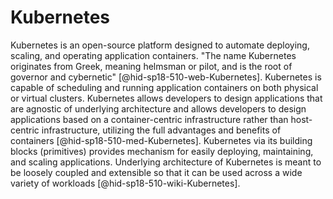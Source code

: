 Kubernetes
==========

Kubernetes is an open-source platform designed to automate deploying,
scaling, and operating application containers. "The name Kubernetes
originates from Greek, meaning helmsman or pilot, and is the root of
governor and cybernetic" [@hid-sp18-510-web-Kubernetes]. Kubernetes is
capable of scheduling and running application containers on both
physical or virtual clusters. Kubernetes allows developers to design
applications that are agnostic of underlying architecture and allows
developers to design applications based on a container-centric
infrastructure rather than host-centric infrastructure, utilizing the
full advantages and benefits of
containers [@hid-sp18-510-med-Kubernetes]. Kubernetes via its building
blocks (primitives) provides mechanism for easily deploying,
maintaining, and scaling applications. Underlying architecture of
Kubernetes is meant to be loosely coupled and extensible so that it can
be used across a wide variety of
workloads [@hid-sp18-510-wiki-Kubernetes].
